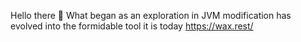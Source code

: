Hello there 👋
What began as an exploration in JVM modification has evolved into the formidable tool it is today
https://wax.rest/

